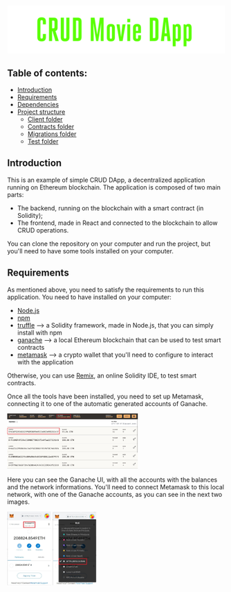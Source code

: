 <div>
  <img src="https://github.com/iltommi1995/crud-dapp/blob/main/readme_img/title.png"  />
</div>

## Table of contents:
- [Introduction](#introduction)
- [Requirements](#requirements)
- [Dependencies](#dependencies)
- [Project structure](#project-structure)
  - [Client folder](#client-folder)
  - [Contracts folder](#contracts-folder)
  - [Migrations folder](#migrations-folder)
  - [Test folder](#test-folder)


## Introduction

This is an example of simple CRUD DApp, a decentralized application running on Ethereum blockchain.
The application is composed of two main parts:
- The backend, running on the blockchain with a smart contract (in Solidity);
- The frontend, made in React and connected to the blockchain to allow CRUD operations.

You can clone the repository on your computer and run the project, but you'll need to have some tools installed on your computer.

## Requirements

As mentioned above, you need to satisfy the requirements to run this application. 
You need to have installed on your computer:
- [Node.js](https://nodejs.org/en/)
- [npm](https://www.npmjs.com/)
- [truffle](https://www.trufflesuite.com/) --> a Solidity framework, made in Node.js, that you can simply install with npm
- [ganache](https://www.trufflesuite.com/ganache) --> a local Ethereum blockchain that can be used to test smart contracts
- [metamask](https://metamask.io/) --> a crypto wallet that you'll need to configure to interact with the application

Otherwise, you can use [Remix](https://remix.ethereum.org/), an online Solidity IDE, to test smart contracts.

Once all the tools have been installed, you need to set up Metamask, connecting it to one of the automatic generated accounts of Ganache.

<div>
  <img src="https://github.com/iltommi1995/crud-dapp/blob/main/readme_img/ganache_accounts.jpg" width="60%" />
</div>

Here you can see the Ganache UI, with all the accounts with the balances and the network informations. You'll need to connect Metamask to this local network, with one of the Ganache accounts, as you can see in the next two images.

<div>
  <img src="https://github.com/iltommi1995/crud-dapp/blob/main/readme_img/metamask_account.jpg" width="20%" />
  <img src="https://github.com/iltommi1995/crud-dapp/blob/main/readme_img/metamask_account_2.jpg" width="20%" />
</div>

